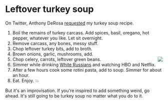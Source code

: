 # Leftover turkey soup
On Twitter, Anthony DeRosa <a href="https://twitter.com/Anthony/status/1200597085135032320">requested</a> my turkey soup recipe. 
1. Boil the remains of turkey carcass. Add spices, basil, oregano, hot pepper, whatever you like. Let sit overnight. 
2. Remove carcass, any bones, messy stuff.  
3. Chop leftover turkey bits, add to broth.
4. Brown onions, garlic, mushrooms, add.
5. <img src="http://scripting.com/images/2019/11/30/whiteRussian.png" border="0" align="right">Chop celery, carrots, leftover green beans. 
6. Simmer while drinking <a href="http://scripting.com/2019/11/29/214440.html">White Russians</a> and watching HBO and Netflix.
7. After a few hours cook some rotini pasta, add to soup. Simmer for about an hour.
8. Eat. Enjoy. :boom:

But it's an improvisation. If you're inspired to add something weird, go ahead. It's still going to be turkey soup no matter what you do to it. 

